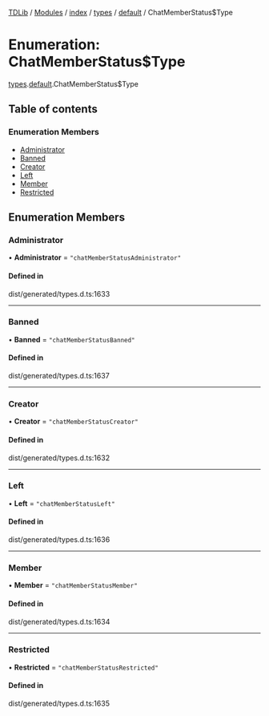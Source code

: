 [TDLib](../README.md) / [Modules](../modules.md) / [index](../modules/index.md) / [types](../modules/index.types.md) / [default](../modules/index.types.default.md) / ChatMemberStatus$Type

# Enumeration: ChatMemberStatus$Type

[types](../modules/index.types.md).[default](../modules/index.types.default.md).ChatMemberStatus$Type

## Table of contents

### Enumeration Members

- [Administrator](index.types.default.ChatMemberStatus_Type.md#administrator)
- [Banned](index.types.default.ChatMemberStatus_Type.md#banned)
- [Creator](index.types.default.ChatMemberStatus_Type.md#creator)
- [Left](index.types.default.ChatMemberStatus_Type.md#left)
- [Member](index.types.default.ChatMemberStatus_Type.md#member)
- [Restricted](index.types.default.ChatMemberStatus_Type.md#restricted)

## Enumeration Members

### Administrator

• **Administrator** = ``"chatMemberStatusAdministrator"``

#### Defined in

dist/generated/types.d.ts:1633

___

### Banned

• **Banned** = ``"chatMemberStatusBanned"``

#### Defined in

dist/generated/types.d.ts:1637

___

### Creator

• **Creator** = ``"chatMemberStatusCreator"``

#### Defined in

dist/generated/types.d.ts:1632

___

### Left

• **Left** = ``"chatMemberStatusLeft"``

#### Defined in

dist/generated/types.d.ts:1636

___

### Member

• **Member** = ``"chatMemberStatusMember"``

#### Defined in

dist/generated/types.d.ts:1634

___

### Restricted

• **Restricted** = ``"chatMemberStatusRestricted"``

#### Defined in

dist/generated/types.d.ts:1635
